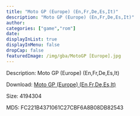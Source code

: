 ```yaml
---
title: "Moto GP (Europe) (En,Fr,De,Es,It)"
description: "Moto GP (Europe) (En,Fr,De,Es,It)"
author: 
categories: ["game","rom"]
date: 
displayInList: true
displayInMenu: false
dropCap: false
featuredImage: /img/gba/MotoGP [Europe].jpg
---
```


Description: Moto GP (Europe) (En,Fr,De,Es,It)

Download: <a style="text-decoration:underline;" href="https://mega.nz/#!CaZgEAIB!0fH2zwTt_0LlVk0StQEPOMk5gGEfCjlFxHKWqz7OVTg" target = "_blank" rel = "nofollow" > Moto GP (Europe) (En,Fr,De,Es,It)</a>

Size: 4194304

MD5: FC221B4371061C27CBF6A8B08DB82543

